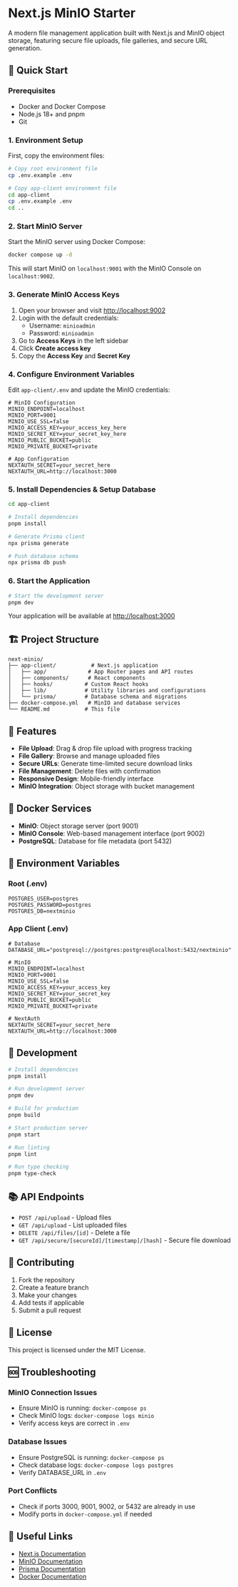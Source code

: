 # Next.js MinIO Starter

A modern file management application built with Next.js and MinIO object storage, featuring secure file uploads, file galleries, and secure URL generation.

## 🚀 Quick Start

### Prerequisites
- Docker and Docker Compose
- Node.js 18+ and pnpm
- Git

### 1. Environment Setup

First, copy the environment files:

```bash
# Copy root environment file
cp .env.example .env

# Copy app-client environment file
cd app-client
cp .env.example .env
cd ..
```

### 2. Start MinIO Server

Start the MinIO server using Docker Compose:

```bash
docker compose up -d
```

This will start MinIO on `localhost:9001` with the MinIO Console on `localhost:9002`.

### 3. Generate MinIO Access Keys

1. Open your browser and visit [http://localhost:9002](http://localhost:9002)
2. Login with the default credentials:
   - Username: `minioadmin`
   - Password: `minioadmin`
3. Go to **Access Keys** in the left sidebar
4. Click **Create access key**
5. Copy the **Access Key** and **Secret Key**

### 4. Configure Environment Variables

Edit `app-client/.env` and update the MinIO credentials:

```env
# MinIO Configuration
MINIO_ENDPOINT=localhost
MINIO_PORT=9001
MINIO_USE_SSL=false
MINIO_ACCESS_KEY=your_access_key_here
MINIO_SECRET_KEY=your_secret_key_here
MINIO_PUBLIC_BUCKET=public
MINIO_PRIVATE_BUCKET=private

# App Configuration
NEXTAUTH_SECRET=your_secret_here
NEXTAUTH_URL=http://localhost:3000
```

### 5. Install Dependencies & Setup Database

```bash
cd app-client

# Install dependencies
pnpm install

# Generate Prisma client
npx prisma generate

# Push database schema
npx prisma db push
```

### 6. Start the Application

```bash
# Start the development server
pnpm dev
```

Your application will be available at [http://localhost:3000](http://localhost:3000)

## 🏗️ Project Structure

```
next-minio/
├── app-client/           # Next.js application
│   ├── app/             # App Router pages and API routes
│   ├── components/      # React components
│   ├── hooks/          # Custom React hooks
│   ├── lib/            # Utility libraries and configurations
│   └── prisma/         # Database schema and migrations
├── docker-compose.yml   # MinIO and database services
└── README.md           # This file
```

## 🔧 Features

- **File Upload**: Drag & drop file upload with progress tracking
- **File Gallery**: Browse and manage uploaded files
- **Secure URLs**: Generate time-limited secure download links
- **File Management**: Delete files with confirmation
- **Responsive Design**: Mobile-friendly interface
- **MinIO Integration**: Object storage with bucket management

## 🐳 Docker Services

- **MinIO**: Object storage server (port 9001)
- **MinIO Console**: Web-based management interface (port 9002)
- **PostgreSQL**: Database for file metadata (port 5432)

## 📝 Environment Variables

### Root (.env)
```env
POSTGRES_USER=postgres
POSTGRES_PASSWORD=postgres
POSTGRES_DB=nextminio
```

### App Client (.env)
```env
# Database
DATABASE_URL="postgresql://postgres:postgres@localhost:5432/nextminio"

# MinIO
MINIO_ENDPOINT=localhost
MINIO_PORT=9001
MINIO_USE_SSL=false
MINIO_ACCESS_KEY=your_access_key
MINIO_SECRET_KEY=your_secret_key
MINIO_PUBLIC_BUCKET=public
MINIO_PRIVATE_BUCKET=private

# NextAuth
NEXTAUTH_SECRET=your_secret_here
NEXTAUTH_URL=http://localhost:3000
```

## 🚀 Development

```bash
# Install dependencies
pnpm install

# Run development server
pnpm dev

# Build for production
pnpm build

# Start production server
pnpm start

# Run linting
pnpm lint

# Run type checking
pnpm type-check
```

## 📚 API Endpoints

- `POST /api/upload` - Upload files
- `GET /api/upload` - List uploaded files
- `DELETE /api/files/[id]` - Delete a file
- `GET /api/secure/[secureId]/[timestamp]/[hash]` - Secure file download

## 🤝 Contributing

1. Fork the repository
2. Create a feature branch
3. Make your changes
4. Add tests if applicable
5. Submit a pull request

## 📄 License

This project is licensed under the MIT License.

## 🆘 Troubleshooting

### MinIO Connection Issues
- Ensure MinIO is running: `docker-compose ps`
- Check MinIO logs: `docker-compose logs minio`
- Verify access keys are correct in `.env`

### Database Issues
- Ensure PostgreSQL is running: `docker-compose ps`
- Check database logs: `docker-compose logs postgres`
- Verify DATABASE_URL in `.env`

### Port Conflicts
- Check if ports 3000, 9001, 9002, or 5432 are already in use
- Modify ports in `docker-compose.yml` if needed

## 🔗 Useful Links

- [Next.js Documentation](https://nextjs.org/docs)
- [MinIO Documentation](https://docs.min.io/)
- [Prisma Documentation](https://www.prisma.io/docs)
- [Docker Documentation](https://docs.docker.com/) 